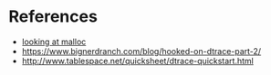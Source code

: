 # References

* [looking at malloc](https://blogs.oracle.com/blaze/entry/looking_at_malloc)
* https://www.bignerdranch.com/blog/hooked-on-dtrace-part-2/
* http://www.tablespace.net/quicksheet/dtrace-quickstart.html
